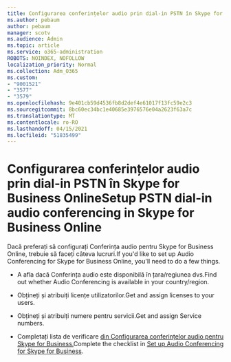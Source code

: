 ```yaml
---
title: Configurarea conferințelor audio prin dial-in PSTN în Skype for Business Online
ms.author: pebaum
author: pebaum
manager: scotv
ms.audience: Admin
ms.topic: article
ms.service: o365-administration
ROBOTS: NOINDEX, NOFOLLOW
localization_priority: Normal
ms.collection: Adm_O365
ms.custom:
- "9001521"
- "3577"
- "3579"
ms.openlocfilehash: 9e401cb59d4536fb8d2def4e61017f13fc59e2c3
ms.sourcegitcommit: 8bc60ec34bc1e40685e3976576e04a2623f63a7c
ms.translationtype: MT
ms.contentlocale: ro-RO
ms.lasthandoff: 04/15/2021
ms.locfileid: "51835499"
---
```

# <a name="setup-pstn-dial-in-audio-conferencing-in-skype-for-business-online"></a><span data-ttu-id="4278c-102">Configurarea conferințelor audio prin dial-in PSTN în Skype for Business Online</span><span class="sxs-lookup"><span data-stu-id="4278c-102">Setup PSTN dial-in audio conferencing in Skype for Business Online</span></span>

<span data-ttu-id="4278c-103">Dacă preferați să configurați Conferința audio pentru Skype for Business Online, trebuie să faceți câteva lucruri.</span><span class="sxs-lookup"><span data-stu-id="4278c-103">If you'd like to set up Audio Conferencing for Skype for Business Online, you'll need to do a few things.</span></span> 

- <span data-ttu-id="4278c-104">A afla dacă Conferința audio este disponibilă în țara/regiunea dvs.</span><span class="sxs-lookup"><span data-stu-id="4278c-104">Find out whether Audio Conferencing is available in your country/region.</span></span>

- <span data-ttu-id="4278c-105">Obțineți și atribuiți licențe utilizatorilor.</span><span class="sxs-lookup"><span data-stu-id="4278c-105">Get and assign licenses to your users.</span></span>

- <span data-ttu-id="4278c-106">Obțineți și atribuiți numere pentru servicii.</span><span class="sxs-lookup"><span data-stu-id="4278c-106">Get and assign Service numbers.</span></span>

- <span data-ttu-id="4278c-107">Completați lista de verificare [din Configurarea conferințelor audio pentru Skype for Business.](https://docs.microsoft.com/SkypeForBusiness/audio-conferencing-in-office-365/set-up-audio-conferencing)</span><span class="sxs-lookup"><span data-stu-id="4278c-107">Complete the checklist in [Set up Audio Conferencing for Skype for Business](https://docs.microsoft.com/SkypeForBusiness/audio-conferencing-in-office-365/set-up-audio-conferencing).</span></span>

